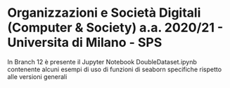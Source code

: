 # Organizzazioni e Società Digitali (Computer & Society) a.a. 2020/21 - Universita di Milano - SPS

In Branch 12 è presente il Jupyter Notebook DoubleDataset.ipynb contenente alcuni esempi di uso di funzioni di seaborn specifiche rispetto alle versioni generali
